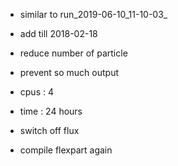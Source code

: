- similar to run_2019-06-10_11-10-03_ 


- add till 2018-02-18 
- reduce number of particle 
- prevent so much output 
- cpus : 4 
- time : 24 hours 
- switch off flux
- compile flexpart again 